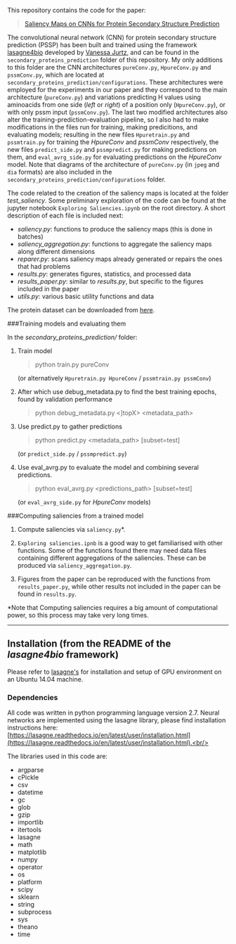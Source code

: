This repository contains the code for the paper:
>[Saliency Maps on CNNs for Protein Secondary Structure Prediction](https://ieeexplore.ieee.org/document/8683603)
 
The convolutional neural network (CNN) for protein secondary structure prediction (PSSP) has been built and trained using the framework [lasagne4bio](https://github.com/vanessajurtz/lasagne4bio) developed by [Vanessa Jurtz](https://github.com/vanessajurtz), and can be found in the  `secondary_proteins_prediction` folder of this repository.
My only additions to this folder are the CNN architectures `pureConv.py`, `HpureConv.py` and `pssmConv.py`, which are located at  `secondary_proteins_prediction/configurations`. These architectures were employed for the experiments in our paper and they correspond to the main architecture (`pureConv.py`) and variations predicting H values using aminoacids from one side (*left* or *right*) of a position only (`HpureConv.py`), or with only pssm input (`pssmConv.py`). The last two modified architectures also alter the training-prediction-evaluation pipeline, so I also had to make modifications in the files run for training, making predicitions, and evaluating models; resulting in the new files `Hpuretrain.py` and `pssmtrain.py` for training the *HpureConv* and *pssmConv* respectively, the new files `predict_side.py` and `pssmpredict.py` for making predictions on them, and `eval_avrg_side.py` for evaluating predictions on the *HpureConv* model.
Note that diagrams of the architecture of `pureConv.py` (in `jpeg` and `dia` formats) are also included in the `secondary_proteins_prediction/configurations` folder.

The code related to the creation of the saliency maps is located at the folder *test_saliency*. Some preliminary exploration of the code can be found at the jupyter notebook `Exploring Saliencies.ipynb` on the root directory. A short description of each file is included next:
- *saliency.py*: functions to produce the saliency maps (this is done in batches)
- *saliency_aggregation.py*: functions to aggregate the saliency maps along different dimensions
- *reparer.py*: scans saliency maps already generated or repairs the ones that had problems
- *results.py*: generates figures, statistics, and processed data
- *results_paper.py*: similar to *results.py*, but specific to the figures included in the paper
- *utils.py*: various basic utility functions and data


The protein dataset can be downloaded from [here](https://www.princeton.edu/%7Ejzthree/datasets/ICML2014/).

###Training models and evaluating them

In the *secondary_proteins_prediction/* folder:

1. Train model
    > python train.py pureConv

    (or alternatively `Hpuretrain.py HpureConv` / `pssmtrain.py pssmConv`)

2. After which use debug_metadata.py to find the best training epochs, found by validation performance
    > python debug_metadata.py <]topX> <metadata_path>

3. Use predict.py to gather predictions
    > python predict.py <metadata_path> [subset=test]

    (or `predict_side.py` / `pssmpredict.py`)

4. Use eval_avrg.py to evaluate the model and combining several predictions.
    > python eval_avrg.py <predictions_path> [subset=test]

    (or `eval_avrg_side.py` for *HpureConv* models)

###Computing saliencies from a trained model

1. Compute saliencies via `saliency.py`*.

2. `Exploring saliencies.ipnb` is a good way to get familiarised with other functions. Some of the functions found there may need data files containing different aggregations of the saliencies. These can be produced via `saliency_aggregation.py`.

3. Figures from the paper can be reproduced with the functions from `results_paper.py`, while other results not included in the paper can be found in `results.py`.

*Note that Computing saliencies requires a big amount of computational power, so this process may take very long times.

---------------------

## Installation (from the README of the *lasagne4bio* framework)

Please refer to [lasagne's](https://github.com/Lasagne/Lasagne/wiki/From-Zero-to-Lasagne-on-Ubuntu-14.04) for installation and setup of GPU environment on an Ubuntu 14.04 machine.

### Dependencies

All code was written in python programming language version 2.7. Neural networks are implemented using the lasagne library, please find installation instructions here: [https://lasagne.readthedocs.io/en/latest/user/installation.html](https://lasagne.readthedocs.io/en/latest/user/installation.html).<br/>

The libraries used in this code are:

- argparse
- cPickle
- csv
- datetime
- gc
- glob
- gzip
- importlib
- itertools
- lasagne
- math
- matplotlib
- numpy
- operator
- os
- platform
- scipy
- sklearn
- string
- subprocess
- sys
- theano
- time
